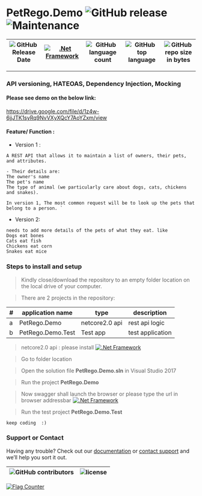 # PetRego.Demo   ![GitHub release](https://img.shields.io/github/release/ajeetx/PetRego.Demo.svg?style=for-the-badge) ![Maintenance](https://img.shields.io/maintenance/yes/2019.svg?style=for-the-badge)

| ![GitHub Release Date](https://img.shields.io/github/release-date/ajeetx/PetRego.Demo.svg?style=plastic) |[![.Net Framework](https://img.shields.io/badge/DotNet-2.0-blue.svg?style=plastic)](https://www.microsoft.com/net/download/dotnet-core/2.0) | ![GitHub language count](https://img.shields.io/github/languages/count/ajeetx/PetRego.Demo.svg?style=plastic)| ![GitHub top language](https://img.shields.io/github/languages/top/ajeetx/PetRego.Demo.svg) |![GitHub repo size in bytes](https://img.shields.io/github/repo-size/ajeetx/PetRego.Demo.svg) 
| ---          | ---        | ---      | ---       | --- |



---------------------------------------
###  API versioning, HATEOAS, Dependency Injection, Mocking

#### Please see demo on the below link: 

https://drive.google.com/file/d/1z4w-6jjJTK1syRq9NvVXyXQcY7AoYZxm/view

#### Feature/ Function :

- Version 1 : 
```
A REST API that allows it to maintain a list of owners, their pets, and attributes. 

- Their details are: 
The owner's name 
The pet's name 
The type of animal (we particularly care about dogs, cats, chickens and snakes). 
 
In version 1, The most common request will be to look up the pets that belong to a person. `
```
- Version 2:
```
needs to add more details of the pets of what they eat. like
Dogs eat bones 
Cats eat fish 
Chickens eat corn 
Snakes eat mice 
```
### Steps to install and setup

> Kindly close/download the repository to an empty folder location on the local drive of your computer.

> There are 2 projects in the repository: 
> 
| # | application name   |   type  | description |
| --- | --- | --- | ---|
| a | PetRego.Demo   |    netcore2.0 api |  rest api logic|
|b| PetRego.Demo.Test  |  Test app  | test application |


>  netcore2.0 api : please	install [![.Net Framework](https://img.shields.io/badge/DotNet-2.0-blue.svg?style=plastic)](https://www.microsoft.com/net/download/dotnet-core/2.0)

>	Go to folder location


>	Open the solution file **PetRego.Demo.sln** in Visual Studio 2017 


>	Run the project **PetRego.Demo**


>	
>	Now swagger shall launch the browser or please type the url in browser addressbar  [![.Net Framework](https://img.shields.io/badge/http://localhost:5000/swagger-blue.svg?style=plastic)](http://localhost:5000/swagger)


>	Run the test project **PetRego.Demo.Test**



```
keep coding  :)
```

### Support or Contact

Having any trouble? Check out our [documentation](https://github.com/AJEETX/PetRego.Demo/blob/master/README.md) or [contact support](mailto:ajeetkumar@email.com) and we’ll help you sort it out.


 ![GitHub contributors](https://img.shields.io/github/contributors/ajeetx/PetRego.Demo.svg?style=plastic)|![license](https://img.shields.io/github/license/ajeetx/PetRego.Demo.svg?style=plastic)|
 | --- | ---|

 <a href="https://info.flagcounter.com/JC8k"><img src="https://s05.flagcounter.com/countxl/JC8k/bg_FFFFFF/txt_000000/border_CCCCCC/columns_8/maxflags_2/viewers_0/labels_1/pageviews_1/flags_0/percent_0/" alt="Flag Counter" border="0"></a>